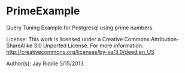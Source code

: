 PrimeExample
============

Query Tuning Example for Postgresql using prime numbers.

License: This work is licensed under a Creative Commons Attribution-ShareAlike 3.0 Unported License.
For more information: http://creativecommons.org/licenses/by-sa/3.0/deed.en_US

Author(s): Jay Riddle 5/15/2013
